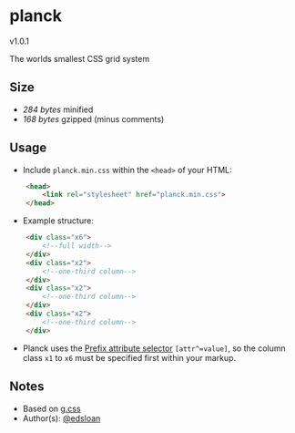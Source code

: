 # planck

v1.0.1

The worlds smallest CSS grid system

## Size

- *284 bytes* minified 
- *168 bytes* gzipped
(minus comments)

## Usage

- Include `planck.min.css` within the `<head>` of your HTML:
	
```html
	<head>
		<link rel="stylesheet" href="planck.min.css">
	</head>
```

- Example structure:

```html
	<div class="x6">
		<!--full width-->
	</div>
	<div class="x2">
		<!--one-third column-->
	</div>
	<div class="x2">
		<!--one-third column-->
	</div>
	<div class="x2">
		<!--one-third column-->
	</div>
```

- Planck uses the [Prefix attribute selector](https://developer.mozilla.org/en-US/docs/Web/CSS/Attribute_selectors) `[attr^=value]`, so the column class `x1` to `x6` must be specified first within your markup.

## Notes

- Based on [g.css](https://github.com/edsloan/g.css)
- Author(s): [@edsloan](https://twitter.com/edsloandev)